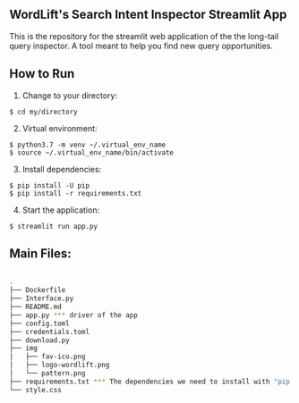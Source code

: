 ## WordLift's Search Intent Inspector Streamlit App
This is the repository for the streamlit web application of the the long-tail query inspector.
A tool meant to help you find new query opportunities.


## How to Run
1. Change to your directory:
```
$ cd my/directory
```
2. Virtual environment:
```
$ python3.7 -m venv ~/.virtual_env_name
$ source ~/.virtual_env_name/bin/activate
```
3. Install dependencies:
```
$ pip install -U pip
$ pip install -r requirements.txt
```
4. Start the application:
```
$ streamlit run app.py
```


## Main Files:
  ```sh

  .
  ├── Dockerfile
  ├── Interface.py
  ├── README.md
  ├── app.py *** driver of the app
  ├── config.toml
  ├── credentials.toml
  ├── download.py
  ├── img
  │   ├── fav-ico.png
  │   ├── logo-wordlift.png
  │   └── pattern.png
  ├── requirements.txt *** The dependencies we need to install with "pip install -r requirements.txt"
  └── style.css

  ```
